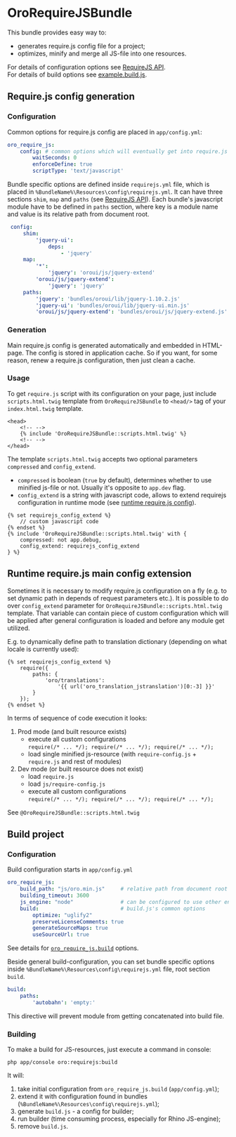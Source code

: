 OroRequireJSBundle
====================
This bundle provides easy way to:

 -  generates require.js config file for a project;
 -  optimizes, minify and merge all JS-file into one resources.

For details of configuration options see [RequireJS API].<br />
For details of build options see [example.build.js].

## Require.js config generation
### Configuration
Common options for require.js config are placed in ```app/config.yml```:

```yaml
oro_require_js:
    config: # common options which will eventually get into require.js config file
        waitSeconds: 0
        enforceDefine: true
        scriptType: 'text/javascript'
```

Bundle specific options are defined inside ```requirejs.yml``` file, which is placed in ```%BundleName%\Resources\config\requirejs.yml```.
It can have three sections ```shim```, ```map``` and ```paths``` (see [RequireJS API]).
Each bundle's javascript module have to be defined in ```paths``` section, where key is a module name and value is its relative path from document root.

```yaml
 config:
     shim:
         'jquery-ui':
             deps:
                 - 'jquery'
     map:
         '*':
             'jquery': 'oroui/js/jquery-extend'
         'oroui/js/jquery-extend':
             'jquery': 'jquery'
     paths:
         'jquery': 'bundles/oroui/lib/jquery-1.10.2.js'
         'jquery-ui': 'bundles/oroui/lib/jquery-ui.min.js'
         'oroui/js/jquery-extend': 'bundles/oroui/js/jquery-extend.js'
```

### Generation
Main require.js config is generated automatically and embedded in HTML-page. The config is stored in application cache. So if you want, for some reason, renew a require.js configuration, then just clean a cache.

### Usage
To get `require.js` script with its configuration on your page, just include `scripts.html.twig` template from `OroRequireJSBundle` to `<head/>` tag of your `index.html.twig` template.

```jinja
<head>
    <!-- -->
    {% include 'OroRequireJSBundle::scripts.html.twig' %}
    <!-- -->
</head>
```

The template `scripts.html.twig` accepts two optional parameters `compressed` and `config_extend`.

- `compressed` is boolean (`true` by default), determines whether to use minified js-file or not. Usually it's opposite to `app.dev` flag.
- `config_extend` is a string with javascript code, allows to extend requirejs configuration in runtime mode (see [runtime require.js config](#runtime-requirejs-main-config-extension)).

```jinja
{% set requirejs_config_extend %}
    // custom javascript code
{% endset %}
{% include 'OroRequireJSBundle::scripts.html.twig' with {
    compressed: not app.debug,
    config_extend: requirejs_config_extend
} %}
```

## Runtime require.js main config extension

Sometimes it is necessary to modify require.js configuration on a fly (e.g. to set dynamic path in depends of request parameters etc.).
It is possible to do over `config_extend` parameter for `OroRequireJSBundle::scripts.html.twig` template.
That variable can contain piece of custom configuration which will be applied after general configuration is loaded and before any module get utilized.

E.g. to dynamically define path to translation dictionary (depending on what locale is currently used):

```jinja
{% set requirejs_config_extend %}
    require({
        paths: {
            'oro/translations':
                '{{ url('oro_translation_jstranslation')[0:-3] }}'
        }
    });
{% endset %}
```

In terms of sequence of code execution it looks:

 1. Prod mode (and built resource exists)
    - execute all custom configurations<br />
    ```require(/* ... */); require(/* ... */); require(/* ... */);```
    - load single minified js-resource (with ```require-config.js``` + ```require.js``` and rest of modules)
 1. Dev mode (or built resource does not exist)
    - load ```require.js```
    - load ```js/require-config.js```
    - execute all custom configurations<br />
    ```require(/* ... */); require(/* ... */); require(/* ... */);```

See ```@OroRequireJSBundle::scripts.html.twig```

## Build project
### Configuration
Build configuration starts in ```app/config.yml```

```yaml
oro_require_js:
    build_path: "js/oro.min.js"     # relative path from document root folder to project built
    building_timeout: 3600
    js_engine: "node"               # can be configured to use other engine, e.g. Rhino
    build:                          # build.js's common options
        optimize: "uglify2"
        preserveLicenseComments: true
        generateSourceMaps: true
        useSourceUrl: true
```

See details for [```oro_require_js.build```][example.build.js] options.

Beside general build-configuration, you can set bundle specific options inside ```%BundleName%\Resources\config\requirejs.yml``` file, root section ```build```.

```yaml
build:
    paths:
        'autobahn': 'empty:'
```

This directive will prevent module from getting concatenated into build file.

### Building
To make a build for JS-resources, just execute a command in console:

    php app/console oro:requirejs:build

It will:

1. take initial configuration from ```oro_require_js.build``` (```app/config.yml```);
1. extend it with configuration found in bundles (```%BundleName%\Resources\config\requirejs.yml```);
1. generate ```build.js``` - a config for builder;
1. run builder (time consuming process, especially for Rhino JS-engine);
1. remove ```build.js```.

[RequireJS API]: <http://requirejs.org/docs/api.html#config>
[example.build.js]: <https://github.com/jrburke/r.js/blob/master/build/example.build.js>
